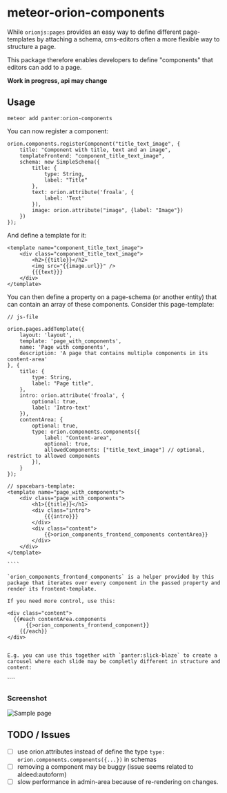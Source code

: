 # meteor-orion-components

While `orionjs:pages` provides an easy way to define different page-templates by attaching a schema, cms-editors often a more flexible way to structure a page.

This package therefore enables developers to define "components" that editors can add to a page. 


**Work in progress, api may change**

## Usage

`meteor add panter:orion-components`

You can now register a component:

````
orion.components.registerComponent("title_text_image", {
	title: "Component with title, text and an image",
	templateFrontend: "component_title_text_image",
	schema: new SimpleSchema({
		title: {
			type: String,
			label: "Title"
		},
		text: orion.attribute('froala', {
			label: 'Text'
		}),
		image: orion.attribute("image", {label: "Image"})
	})
});

````

And define a template for it:

``````
<template name="component_title_text_image">
	<div class="component_title_text_image">
		<h2>{{title}}</h2>
		<img src="{{image.url}}" />
		{{{text}}}
	</div>
</template>

``````

You can then define a property on a page-schema (or another entity) that can contain an array of these components. 
Consider this page-template:

`````
// js-file

orion.pages.addTemplate({
	layout: 'layout',
	template: 'page_with_components',
	name: 'Page with components',
	description: 'A page that contains multiple components in its content-area'
}, {
	title: {
		type: String,
		label: "Page title",
	},
	intro: orion.attribute('froala', {
		optional: true,
		label: 'Intro-text'
	}),
	contentArea: {
		optional: true,
		type: orion.components.components({
			label: "Content-area", 
			optional: true,
			allowedComponents: ["title_text_image"] // optional, restrict to allowed components
		}),
	}
});

// spacebars-template:
<template name="page_with_components">
	<div class="page_with_components">
		<h1>{{title}}</h1>
		<div class="intro">
			{{{intro}}}
		</div>
		<div class="content">
			{{>orion_components_frontend_components contentArea}}
		</div>
	</div>
</template>

````

`orion_components_frontend_components` is a helper provided by this package that iterates over every component in the passed property and render its frontent-template.

If you need more control, use this:

`````
	<div class="content">
	  {{#each contentArea.components
		  {{>orion_components_frontend_component}}
		{{/each}}
	</div>
`````

E.g. you can use this together with `panter:slick-blaze` to create a carousel where each slide may be completly different in structure and content:

`````
<template name="page_carousel">
	{{#with carouselArea}}
	<div class="carousel">
		{{#slick}}
			{{#each components}}
			<div>
				{{>orion_components_frontend_component}}
				</div>
			{{/each}}
		{{/slick}}
	</div>
	{{/with}}
</template>
````

### Screenshot

![Sample page](screenshot.png?raw=true "Screenshot")



## TODO / Issues

- [ ] use orion.attributes instead of define the type `type: orion.components.components({...})` in schemas
- [ ] removing a component may be buggy (issue seems related to aldeed:autoform)
- [ ] slow performance in admin-area because of re-rendering on changes. 

